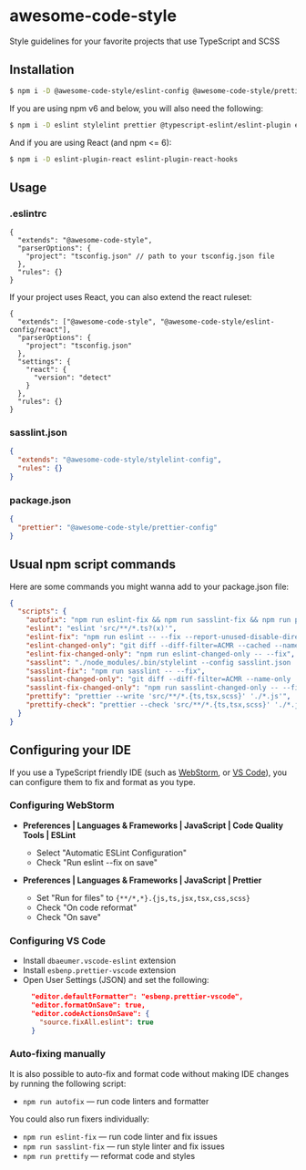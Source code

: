 # awesome-code-style

Style guidelines for your favorite projects that use TypeScript and SCSS

## Installation

```sh
$ npm i -D @awesome-code-style/eslint-config @awesome-code-style/prettier-config @awesome-code-style/stylelint-config
```

If you are using npm v6 and below, you will also need the following:

```sh
$ npm i -D eslint stylelint prettier @typescript-eslint/eslint-plugin eslint-config-prettier eslint-plugin-import eslint-plugin-simple-import-sort eslint-plugin-unicorn eslint-plugin-unused-imports
```

And if you are using React (and npm <= 6):

```sh
$ npm i -D eslint-plugin-react eslint-plugin-react-hooks
```

## Usage

### .eslintrc

```jsonc
{
  "extends": "@awesome-code-style",
  "parserOptions": {
    "project": "tsconfig.json" // path to your tsconfig.json file
  },
  "rules": {}
}
```

If your project uses React, you can also extend the react ruleset:

```jsonc
{
  "extends": ["@awesome-code-style", "@awesome-code-style/eslint-config/react"],
  "parserOptions": {
    "project": "tsconfig.json"
  },
  "settings": {
    "react": {
      "version": "detect"
    }
  },
  "rules": {}
}
```

### sasslint.json

```json
{
  "extends": "@awesome-code-style/stylelint-config",
  "rules": {}
}
```

### package.json

```json
{
  "prettier": "@awesome-code-style/prettier-config"
}
```

## Usual npm script commands

Here are some commands you might wanna add to your package.json file:

```json
{
  "scripts": {
    "autofix": "npm run eslint-fix && npm run sasslint-fix && npm run prettify",
    "eslint": "eslint 'src/**/*.ts?(x)'",
    "eslint-fix": "npm run eslint -- --fix --report-unused-disable-directives",
    "eslint-changed-only": "git diff --diff-filter=ACMR --cached --name-only | grep -E \\.tsx\\?$ | xargs ./node_modules/.bin/eslint",
    "eslint-fix-changed-only": "npm run eslint-changed-only -- --fix",
    "sasslint": "./node_modules/.bin/stylelint --config sasslint.json 'src/**/*.scss'",
    "sasslint-fix": "npm run sasslint -- --fix",
    "sasslint-changed-only": "git diff --diff-filter=ACMR --name-only | grep -E \\.scss$ | xargs ./node_modules/.bin/stylelint --config sasslint.json",
    "sasslint-fix-changed-only": "npm run sasslint-changed-only -- --fix",
    "prettify": "prettier --write 'src/**/*.{ts,tsx,scss}' './*.js'",
    "prettify-check": "prettier --check 'src/**/*.{ts,tsx,scss}' './*.js'"
  }
}
```

## Configuring your IDE

If you use a TypeScript friendly IDE (such as [WebStorm](https://www.jetbrains.com/webstorm/), or [VS Code](https://code.visualstudio.com/)), you can configure them to fix and format as you type.

### Configuring WebStorm

- **Preferences | Languages & Frameworks | JavaScript | Code Quality Tools | ESLint**

  - Select "Automatic ESLint Configuration"
  - Check "Run eslint --fix on save"

- **Preferences | Languages & Frameworks | JavaScript | Prettier**
  - Set "Run for files" to `{**/*,*}.{js,ts,jsx,tsx,css,scss}`
  - Check "On code reformat"
  - Check "On save"

### Configuring VS Code

- Install `dbaeumer.vscode-eslint` extension
- Install `esbenp.prettier-vscode` extension
- Open User Settings (JSON) and set the following:
  ```json
    "editor.defaultFormatter": "esbenp.prettier-vscode",
    "editor.formatOnSave": true,
    "editor.codeActionsOnSave": {
      "source.fixAll.eslint": true
    }
  ```

### Auto-fixing manually

It is also possible to auto-fix and format code without making IDE changes by running the following script:

- `npm run autofix` &mdash; run code linters and formatter

You could also run fixers individually:

- `npm run eslint-fix` &mdash; run code linter and fix issues
- `npm run sasslint-fix` &mdash; run style linter and fix issues
- `npm run prettify` &mdash; reformat code and styles
